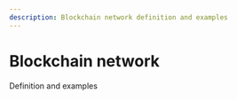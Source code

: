 ```yaml
---
description: Blockchain network definition and examples
---
```


# Blockchain network

Definition and examples